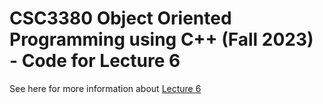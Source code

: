 # CSC3380 Object Oriented Programming using C++ (Fall 2023) - Code for Lecture 6

See here for more information about [Lecture 6][lecture6]

[lecture6]: https://teaching.hkaiser.org/fall2023/csc3380/course/lecture6.html

